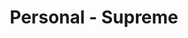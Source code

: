 ---
title: "Personal - Supreme"
price: "$7.00"
category: "Pizza"
img: "src/images/menu/burrito.jpg"
desc: ""
---